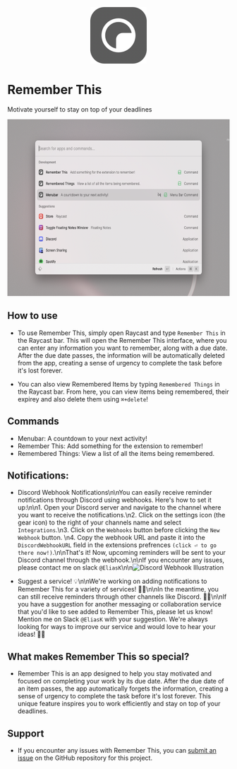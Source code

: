 <p align="center">
    <img src="assets/command_icon.png" alt="Remember This" width="128" height="128">
<h1>Remember This </h1>


Motivate yourself to stay on top of your deadlines

 <img src="metadata/remember-this-1.png" alt="Remember This Commands" width="600" height="400">

## How to use

- To use Remember This, simply open Raycast and type `Remember This` in the Raycast bar. This will open the Remember This interface, where you can enter any information you want to remember, along with a due date. After the due date passes, the information will be automatically deleted from the app, creating a sense of urgency to complete the task before it's lost forever.

- You can also view Remembered Items by typing `Remembered Things` in the Raycast bar. From here, you can view items being remembered, their expirey and also delete them using `⌘+delete`!

## Commands

- Menubar: A countdown to your next activity!
- Remember This: Add something for the extension to remember!
- Remembered Things: View a list of all the items being remembered.

## Notifications:

- Discord Webhook Notifications\n\nYou can easily receive reminder notifications through Discord using webhooks. Here's how to set it up:\n\n1. Open your Discord server and navigate to the channel where you want to receive the notifications.\n2. Click on the settings icon (the gear icon) to the right of your channels name and select `Integrations`.\n3. Click on the `Webhooks` button before clicking the `New Webhook` button. \n4. Copy the webhook URL and paste it into the `DiscordWebhookURL` field in the extensions prefrences `(click ⏎ to go there now!)`.\n\nThat's it! Now, upcoming reminders will be sent to your Discord channel through the webhook.\n\nIf you encounter any issues, please contact me on slack `@EliasK`\n\n![Discord Webhook Illustration](https://i.imgur.com/kUCaKnO.png)

- Suggest a service! 💡\n\nWe're working on adding notifications to Remember This for a variety of services! 📝🔔\n\nIn the meantime, you can still receive reminders through other channels like Discord. 📧📱\n\nIf you have a suggestion for another messaging or collaboration service that you'd like to see added to Remember This, please let us know! Mention me on Slack `@EliasK` with your suggestion. We're always looking for ways to improve our service and would love to hear your ideas! 💬🙌

## What makes Remember This so special?

- Remember This is an app designed to help you stay motivated and focused on completing your work by its due date. After the due date of an item passes, the app automatically forgets the information, creating a sense of urgency to complete the task before it's lost forever. This unique feature inspires you to work efficiently and stay on top of your deadlines.

## Support

- If you encounter any issues with Remember This, you can [submit an issue](https://github.com/raycast/extensions/issues/new?assignees=&labels=extension,bug&projects=&template=extension_bug_report.yml&title=[Remember%20This]) on the GitHub repository for this project.

</p>
